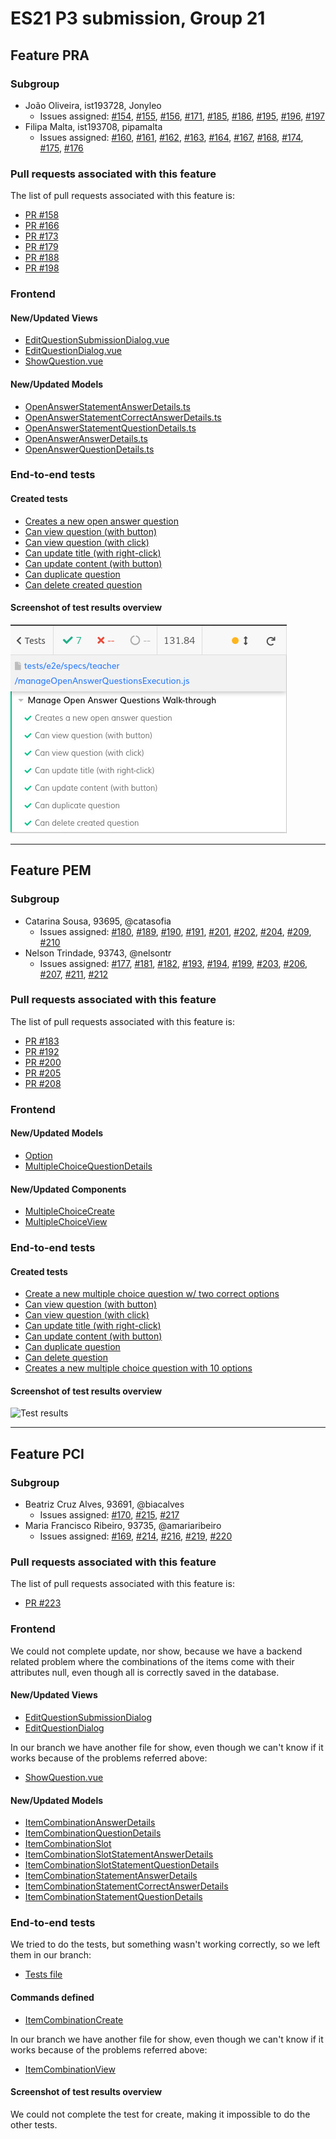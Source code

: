 # ES21 P3 submission, Group 21
## Feature PRA

### Subgroup

 - João Oliveira, ist193728, Jonyleo
   + Issues assigned: [#154](https://github.com/tecnico-softeng/es21-g21/issues/154), [#155](https://github.com/tecnico-softeng/es21-g21/issues/155),
[#156](https://github.com/tecnico-softeng/es21-g21/issues/156), [#171](https://github.com/tecnico-softeng/es21-g21/issues/171), [#185](https://github.com/tecnico-softeng/es21-g21/issues/185),
[#186](https://github.com/tecnico-softeng/es21-g21/issues/186), [#195](https://github.com/tecnico-softeng/es21-g21/issues/195), [#196](https://github.com/tecnico-softeng/es21-g21/issues/196),
[#197](https://github.com/tecnico-softeng/es21-g21/issues/197)
 - Filipa Malta, ist193708, pipamalta
   + Issues assigned: [#160](https://github.com/tecnico-softeng/es21-g21/issues/160), [#161](https://github.com/tecnico-softeng/es21-g21/issues/161),
[#162](https://github.com/tecnico-softeng/es21-g21/issues/162), [#163](https://github.com/tecnico-softeng/es21-g21/issues/163), [#164](https://github.com/tecnico-softeng/es21-g21/issues/164),
[#167](https://github.com/tecnico-softeng/es21-g21/issues/167), [#168](https://github.com/tecnico-softeng/es21-g21/issues/168), [#174](https://github.com/tecnico-softeng/es21-g21/issues/174),
[#175](https://github.com/tecnico-softeng/es21-g21/issues/175), [#176](https://github.com/tecnico-softeng/es21-g21/issues/176)
 
### Pull requests associated with this feature

The list of pull requests associated with this feature is:

 - [PR #158](https://github.com/tecnico-softeng/es21-g21/pull/158)
 - [PR #166](https://github.com/tecnico-softeng/es21-g21/pull/166)
 - [PR #173](https://github.com/tecnico-softeng/es21-g21/pull/173)
 - [PR #179](https://github.com/tecnico-softeng/es21-g21/pull/179)
 - [PR #188](https://github.com/tecnico-softeng/es21-g21/pull/188)
 - [PR #198](https://github.com/tecnico-softeng/es21-g21/pull/198)

### Frontend

#### New/Updated Views

 - [EditQuestionSubmissionDialog.vue](https://github.com/tecnico-softeng/es21-g21/blob/develop/frontend/src/views/questionsubmission/EditQuestionSubmissionDialog.vue)
 - [EditQuestionDialog.vue](https://github.com/tecnico-softeng/es21-g21/blob/develop/frontend/src/views/teacher/questions/EditQuestionDialog.vue)
 - [ShowQuestion.vue](https://github.com/tecnico-softeng/es21-g21/blob/develop/frontend/src/views/teacher/questions/ShowQuestion.vue)


#### New/Updated Models

 - [OpenAnswerStatementAnswerDetails.ts](https://github.com/tecnico-softeng/es21-g21/blob/develop/frontend/src/models/statement/questions/OpenAnswerStatementAnswerDetails.ts)
 - [OpenAnswerStatementCorrectAnswerDetails.ts](https://github.com/tecnico-softeng/es21-g21/blob/develop/frontend/src/models/statement/questions/OpenAnswerStatementCorrectAnswerDetails.ts)
 - [OpenAnswerStatementQuestionDetails.ts](https://github.com/tecnico-softeng/es21-g21/blob/develop/frontend/src/models/statement/questions/OpenAnswerStatementQuestionDetails.ts)
 - [OpenAnswerAnswerDetails.ts](https://github.com/tecnico-softeng/es21-g21/blob/develop/frontend/src/models/management/questions/OpenAnswerAnswerDetails.ts)
 - [OpenAnswerQuestionDetails.ts](https://github.com/tecnico-softeng/es21-g21/blob/develop/frontend/src/models/management/questions/OpenAnswerQuestionDetails.ts)


### End-to-end tests

#### Created tests

 - [Creates a new open answer question](https://github.com/tecnico-softeng/es21-g21/blob/8ae5688555f875f165484a18b2baa861381f389e/frontend/tests/e2e/specs/teacher/manageOpenAnswerQuestionsExecution.js#L45)
 - [Can view question (with button)](https://github.com/tecnico-softeng/es21-g21/blob/8ae5688555f875f165484a18b2baa861381f389e/frontend/tests/e2e/specs/teacher/manageOpenAnswerQuestionsExecution.js#L89)
 - [Can view question (with click)](https://github.com/tecnico-softeng/es21-g21/blob/8ae5688555f875f165484a18b2baa861381f389e/frontend/tests/e2e/specs/teacher/manageOpenAnswerQuestionsExecution.js#L105)
 - [Can update title (with right-click)](https://github.com/tecnico-softeng/es21-g21/blob/8ae5688555f875f165484a18b2baa861381f389e/frontend/tests/e2e/specs/teacher/manageOpenAnswerQuestionsExecution.js#L117)
 - [Can update content (with button)](https://github.com/tecnico-softeng/es21-g21/blob/8ae5688555f875f165484a18b2baa861381f389e/frontend/tests/e2e/specs/teacher/manageOpenAnswerQuestionsExecution.js#L148)
 - [Can duplicate question](https://github.com/tecnico-softeng/es21-g21/blob/8ae5688555f875f165484a18b2baa861381f389e/frontend/tests/e2e/specs/teacher/manageOpenAnswerQuestionsExecution.js#L179)
 - [Can delete created question](https://github.com/tecnico-softeng/es21-g21/blob/8ae5688555f875f165484a18b2baa861381f389e/frontend/tests/e2e/specs/teacher/manageOpenAnswerQuestionsExecution.js#L221)


#### Screenshot of test results overview

![Test results](p3-images/pra-p3-testes.jpeg)


---

## Feature PEM

### Subgroup

- Catarina Sousa, 93695, @catasofia
   + Issues assigned: [#180](https://github.com/tecnico-softeng/es21-g21/issues/180), [#189](https://github.com/tecnico-softeng/es21-g21/issues/189), [#190](https://github.com/tecnico-softeng/es21-g21/issues/190), [#191](https://github.com/tecnico-softeng/es21-g21/issues/191), [#201](https://github.com/tecnico-softeng/es21-g21/issues/201), [#202](https://github.com/tecnico-softeng/es21-g21/issues/202), [#204](https://github.com/tecnico-softeng/es21-g21/issues/204), [#209](https://github.com/tecnico-softeng/es21-g21/issues/209), [#210](https://github.com/tecnico-softeng/es21-g21/issues/210)
- Nelson Trindade, 93743, @nelsontr
   + Issues assigned: [#177](https://github.com/tecnico-softeng/es21-g21/issues/177), [#181](https://github.com/tecnico-softeng/es21-g21/issues/181), [#182](https://github.com/tecnico-softeng/es21-g21/issues/182), [#193](https://github.com/tecnico-softeng/es21-g21/issues/193), [#194](https://github.com/tecnico-softeng/es21-g21/issues/194), [#199](https://github.com/tecnico-softeng/es21-g21/issues/199), [#203](https://github.com/tecnico-softeng/es21-g21/issues/203), [#206](https://github.com/tecnico-softeng/es21-g21/issues/206), [#207](https://github.com/tecnico-softeng/es21-g21/issues/207), [#211](https://github.com/tecnico-softeng/es21-g21/issues/211), [#212](https://github.com/tecnico-softeng/es21-g21/issues/212)

### Pull requests associated with this feature

The list of pull requests associated with this feature is:

- [PR #183](https://github.com/tecnico-softeng/es21-g21/pull/183)
- [PR #192](https://github.com/tecnico-softeng/es21-g21/pull/192)
- [PR #200](https://github.com/tecnico-softeng/es21-g21/pull/200)
- [PR #205](https://github.com/tecnico-softeng/es21-g21/pull/205)
- [PR #208](https://github.com/tecnico-softeng/es21-g21/pull/208)


### Frontend

#### New/Updated Models

- [Option](https://github.com/tecnico-softeng/es21-g21/blob/develop/frontend/src/models/management/Option.ts)
- [MultipleChoiceQuestionDetails](https://github.com/tecnico-softeng/es21-g21/blob/develop/frontend/src/models/management/questions/MultipleChoiceQuestionDetails.ts)

#### New/Updated Components

- [MultipleChoiceCreate](https://github.com/tecnico-softeng/es21-g21/blob/develop/frontend/src/components/multiple-choice/MultipleChoiceCreate.vue)
- [MultipleChoiceView](https://github.com/tecnico-softeng/es21-g21/blob/develop/frontend/src/components/multiple-choice/MultipleChoiceView.vue)


### End-to-end tests

#### Created tests

- [Create a new multiple choice question w/ two correct options](https://github.com/tecnico-softeng/es21-g21/blob/develop/frontend/tests/e2e/specs/teacher/manageMultipleCorrectChoiceQuestionsExecution.js#L76)
- [Can view question (with button)](https://github.com/tecnico-softeng/es21-g21/blob/develop/frontend/tests/e2e/specs/teacher/manageMultipleCorrectChoiceQuestionsExecution.js#L123)
- [Can view question (with click)](https://github.com/tecnico-softeng/es21-g21/blob/develop/frontend/tests/e2e/specs/teacher/manageMultipleCorrectChoiceQuestionsExecution.js#L138)
- [Can update title (with right-click)](https://github.com/tecnico-softeng/es21-g21/blob/develop/frontend/tests/e2e/specs/teacher/manageMultipleCorrectChoiceQuestionsExecution.js#L149)
- [Can update content (with button)](https://github.com/tecnico-softeng/es21-g21/blob/develop/frontend/tests/e2e/specs/teacher/manageMultipleCorrectChoiceQuestionsExecution.js#L179)
- [Can duplicate question](https://github.com/tecnico-softeng/es21-g21/blob/develop/frontend/tests/e2e/specs/teacher/manageMultipleCorrectChoiceQuestionsExecution.js#L209)
- [Can delete question](https://github.com/tecnico-softeng/es21-g21/blob/develop/frontend/tests/e2e/specs/teacher/manageMultipleCorrectChoiceQuestionsExecution.js#L254)
- [Creates a new multiple choice question with 10 options](https://github.com/tecnico-softeng/es21-g21/blob/develop/frontend/tests/e2e/specs/teacher/manageMultipleCorrectChoiceQuestionsExecution.js#L265)

#### Screenshot of test results overview

![Test results](http://web.ist.utl.pt/nelson.trindade/ES/E3/e3_pem.png)


---


## Feature PCI

### Subgroup

- Beatriz Cruz Alves, 93691, @biacalves
   + Issues assigned: [#170](https://github.com/tecnico-softeng/es21-g21/issues/170), [#215](https://github.com/tecnico-softeng/es21-g21/issues/215), [#217](https://github.com/tecnico-softeng/es21-g21/issues/217)
- Maria Francisco Ribeiro, 93735, @amariaribeiro
   + Issues assigned: [#169](https://github.com/tecnico-softeng/es21-g21/issues/169), [#214](https://github.com/tecnico-softeng/es21-g21/issues/214), [#216](https://github.com/tecnico-softeng/es21-g21/issues/216), [#219](https://github.com/tecnico-softeng/es21-g21/issues/219), [#220](https://github.com/tecnico-softeng/es21-g21/issues/220)


### Pull requests associated with this feature

The list of pull requests associated with this feature is:

- [PR #223](https://github.com/tecnico-softeng/es21-g21/pull/223)


### Frontend
We could not complete update, nor show, because we have a backend related problem where the combinations of the items
come with their attributes null, even though all is correctly saved in the database.

#### New/Updated Views

- [EditQuestionSubmissionDialog](https://github.com/tecnico-softeng/es21-g21/blob/develop/frontend/src/views/teacher/questions/EditQuestionDialog.vue)
- [EditQuestionDialog](https://github.com/tecnico-softeng/es21-g21/blob/develop/frontend/src/views/questionsubmission/EditQuestionSubmissionDialog.vue)

In our branch we have another file for show, even though we can't know if it works because of the problems referred above:

- [ShowQuestion.vue](https://github.com/tecnico-softeng/es21-g21/blob/pci/frontend/src/views/teacher/questions/ShowQuestion.vue)


#### New/Updated Models

- [ItemCombinationAnswerDetails](https://github.com/tecnico-softeng/es21-g21/blob/develop/frontend/src/models/management/questions/ItemCombinationAnswerDetails.ts)
- [ItemCombinationQuestionDetails](https://github.com/tecnico-softeng/es21-g21/blob/develop/frontend/src/models/management/questions/ItemCombinationQuestionDetails.ts)
- [ItemCombinationSlot](https://github.com/tecnico-softeng/es21-g21/blob/develop/frontend/src/models/management/questions/ItemCombinationSlot.ts)
- [ItemCombinationSlotStatementAnswerDetails](https://github.com/tecnico-softeng/es21-g21/blob/develop/frontend/src/models/statement/questions/ItemCombinationSlotStatementAnswerDetails.ts)
- [ItemCombinationSlotStatementQuestionDetails](https://github.com/tecnico-softeng/es21-g21/blob/develop/frontend/src/models/statement/questions/ItemCombinationSlotStatementQuestionDetails.ts)
- [ItemCombinationStatementAnswerDetails](https://github.com/tecnico-softeng/es21-g21/blob/develop/frontend/src/models/statement/questions/ItemCombinationStatementAnswerDetails.ts)
- [ItemCombinationStatementCorrectAnswerDetails](https://github.com/tecnico-softeng/es21-g21/blob/develop/frontend/src/models/statement/questions/ItemCombinationStatementCorrectAnswerDetails.ts)
- [ItemCombinationStatementQuestionDetails](https://github.com/tecnico-softeng/es21-g21/blob/develop/frontend/src/models/statement/questions/ItemCombinationStatementQuestionDetails.ts)


### End-to-end tests

We tried to do the tests, but something wasn't working correctly, so we left them in our branch:
   
- [Tests file](https://github.com/tecnico-softeng/es21-g21/blob/pci/frontend/tests/e2e/specs/teacher/manageItemCombinationQuestionsExecution.js)


#### Commands defined

- [ItemCombinationCreate](https://github.com/tecnico-softeng/es21-g21/blob/develop/frontend/src/components/item-combination/ItemCombinationCreate.vue)

In our branch we have another file for show, even though we can't know if it works because of the problems referred above:

- [ItemCombinationView](https://github.com/tecnico-softeng/es21-g21/blob/pci/frontend/src/components/item-combination/ItemCombinationView.vue)


#### Screenshot of test results overview

We could not complete the test for create, making it impossible to do the other tests.

